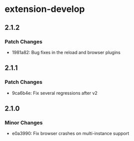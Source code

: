 # extension-develop

## 2.1.2

### Patch Changes

- 1981a82: Bug fixes in the reload and browser plugins

## 2.1.1

### Patch Changes

- 9ca6b4e: Fix several regressions after v2

## 2.1.0

### Minor Changes

- e0a3990: Fix browser crashes on multi-instance support
